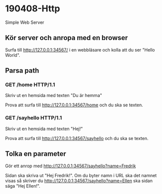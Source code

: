 # 190408-Http
Simple Web Server

## Kör server och anropa med en browser

Surfa till http://127.0.0.1:34567/ i en webbläsare och kolla att du ser "Hello World".

## Parsa  path

### GET /home HTTP/1.1
Skriv ut en hemsida med texten "Du är hemma"

Prova att surfa till http://127.0.0.1:34567/home och du ska se texten.

### GET /sayhello HTTP/1.1

Skriv ut en hemsida med texten "Hej!"

Prova att surfa till http://127.0.0.1:34567/sayhello och du ska se texten.

## Tolka en parameter

Gör ett anrop med http://127.0.0.1:34567/sayhello?name=Fredrik

Sidan ska skriva ut "Hej Fredrik!". Om du byter namn i URL ska det namnet visas så skriver du http://127.0.0.1:34567/sayhello?name=Ellen ska sidan säga "Hej Ellen!".

